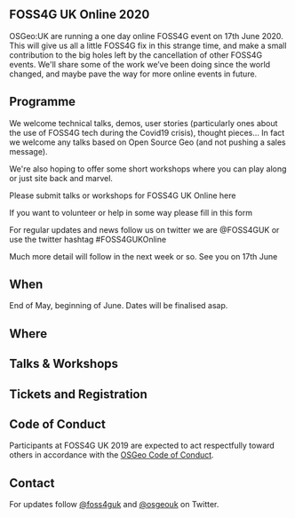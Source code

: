## FOSS4G UK Online 2020
OSGeo:UK are running a one day online FOSS4G event on 17th June 2020. This will give us all a little FOSS4G fix in this strange time, and make a small contribution to the big holes left by the cancellation of other FOSS4G events. We'll share some of the work we’ve been doing since the world changed, and maybe pave the way for more online events in future.

## Programme
We welcome technical talks, demos, user stories (particularly ones about the use of FOSS4G tech during the Covid19 crisis), thought pieces… In fact we welcome any talks based on Open Source Geo (and not pushing a sales message).

We're also hoping to offer some short workshops where you can play along or just site back and marvel.

Please submit talks or workshops for FOSS4G UK Online here

If you want to volunteer or help in some way please fill in this form

For regular updates and news follow us on twitter we are @FOSS4GUK or use the twitter hashtag #FOSS4GUKOnline

Much more detail will follow in the next week or so. See you on 17th June

## When

End of May, beginning of June. Dates will be finalised asap.

## Where


## Talks & Workshops


## Tickets and Registration


## Code of Conduct
Participants at FOSS4G UK 2019 are expected to act respectfully toward others in accordance with the [OSGeo Code of Conduct](http://www.osgeo.org/code_of_conduct).

## Contact

For updates follow [@foss4guk](https://twitter.com/foss4guk) and [@osgeouk](https://twitter.com/osgeouk) on Twitter.

<p>&nbsp;</p>
